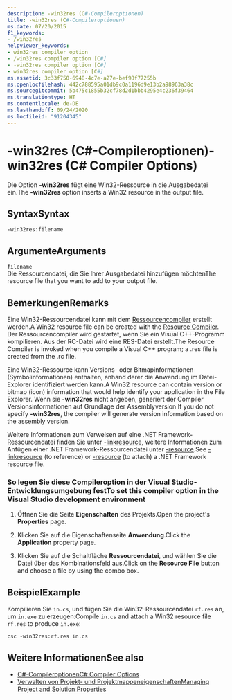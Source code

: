 ```yaml
---
description: -win32res (C#-Compileroptionen)
title: -win32res (C#-Compileroptionen)
ms.date: 07/20/2015
f1_keywords:
- /win32res
helpviewer_keywords:
- win32res compiler option
- /win32res compiler option [C#]
- -win32res compiler option [C#]
- win32res compiler option [C#]
ms.assetid: 3c33f750-6948-4c7e-a27e-bef98f77255b
ms.openlocfilehash: 442c788595a01db9c0a1196d9e13b2a98963a38c
ms.sourcegitcommit: 5b475c1855b32cf78d2d1bbb4295e4c236f39464
ms.translationtype: HT
ms.contentlocale: de-DE
ms.lasthandoff: 09/24/2020
ms.locfileid: "91204345"
---
```

# <a name="-win32res-c-compiler-options"></a><span data-ttu-id="f56f2-103">-win32res (C#-Compileroptionen)</span><span class="sxs-lookup"><span data-stu-id="f56f2-103">-win32res (C# Compiler Options)</span></span>

<span data-ttu-id="f56f2-104">Die Option **-win32res** fügt eine Win32-Ressource in die Ausgabedatei ein.</span><span class="sxs-lookup"><span data-stu-id="f56f2-104">The **-win32res** option inserts a Win32 resource in the output file.</span></span>  
  
## <a name="syntax"></a><span data-ttu-id="f56f2-105">Syntax</span><span class="sxs-lookup"><span data-stu-id="f56f2-105">Syntax</span></span>  
  
```console  
-win32res:filename  
```  
  
## <a name="arguments"></a><span data-ttu-id="f56f2-106">Argumente</span><span class="sxs-lookup"><span data-stu-id="f56f2-106">Arguments</span></span>  

 `filename`  
 <span data-ttu-id="f56f2-107">Die Ressourcendatei, die Sie Ihrer Ausgabedatei hinzufügen möchten</span><span class="sxs-lookup"><span data-stu-id="f56f2-107">The resource file that you want to add to your output file.</span></span>  
  
## <a name="remarks"></a><span data-ttu-id="f56f2-108">Bemerkungen</span><span class="sxs-lookup"><span data-stu-id="f56f2-108">Remarks</span></span>  

 <span data-ttu-id="f56f2-109">Eine Win32-Ressourcendatei kann mit dem [Ressourcencompiler](resource-compiler-option.md) erstellt werden.</span><span class="sxs-lookup"><span data-stu-id="f56f2-109">A Win32 resource file can be created with the [Resource Compiler](resource-compiler-option.md).</span></span> <span data-ttu-id="f56f2-110">Der Ressourcencompiler wird gestartet, wenn Sie ein Visual C++-Programm kompilieren. Aus der RC-Datei wird eine RES-Datei erstellt.</span><span class="sxs-lookup"><span data-stu-id="f56f2-110">The Resource Compiler is invoked when you compile a Visual C++ program; a .res file is created from the .rc file.</span></span>  
  
 <span data-ttu-id="f56f2-111">Eine Win32-Ressource kann Versions- oder Bitmapinformationen (Symbolinformationen) enthalten, anhand derer die Anwendung im Datei-Explorer identifiziert werden kann.</span><span class="sxs-lookup"><span data-stu-id="f56f2-111">A Win32 resource can contain version or bitmap (icon) information that would help identify your application in the File Explorer.</span></span> <span data-ttu-id="f56f2-112">Wenn sie **-win32res** nicht angeben, generiert der Compiler Versionsinformationen auf Grundlage der Assemblyversion.</span><span class="sxs-lookup"><span data-stu-id="f56f2-112">If you do not specify **-win32res**, the compiler will generate version information based on the assembly version.</span></span>  
  
 <span data-ttu-id="f56f2-113">Weitere Informationen zum Verweisen auf eine .NET Framework-Ressourcendatei finden Sie unter [-linkresource](./linkresource-compiler-option.md), weitere Informationen zum Anfügen einer .NET Framework-Ressourcendatei unter [-resource](./resource-compiler-option.md).</span><span class="sxs-lookup"><span data-stu-id="f56f2-113">See [-linkresource](./linkresource-compiler-option.md) (to reference) or [-resource](./resource-compiler-option.md) (to attach) a .NET Framework resource file.</span></span>  
  
### <a name="to-set-this-compiler-option-in-the-visual-studio-development-environment"></a><span data-ttu-id="f56f2-114">So legen Sie diese Compileroption in der Visual Studio-Entwicklungsumgebung fest</span><span class="sxs-lookup"><span data-stu-id="f56f2-114">To set this compiler option in the Visual Studio development environment</span></span>  
  
1. <span data-ttu-id="f56f2-115">Öffnen Sie die Seite **Eigenschaften** des Projekts.</span><span class="sxs-lookup"><span data-stu-id="f56f2-115">Open the project's **Properties** page.</span></span>  
  
2. <span data-ttu-id="f56f2-116">Klicken Sie auf die Eigenschaftenseite **Anwendung**.</span><span class="sxs-lookup"><span data-stu-id="f56f2-116">Click the **Application** property page.</span></span>  
  
3. <span data-ttu-id="f56f2-117">Klicken Sie auf die Schaltfläche **Ressourcendatei**, und wählen Sie die Datei über das Kombinationsfeld aus.</span><span class="sxs-lookup"><span data-stu-id="f56f2-117">Click on the **Resource File** button and choose a file by using the combo box.</span></span>  
  
## <a name="example"></a><span data-ttu-id="f56f2-118">Beispiel</span><span class="sxs-lookup"><span data-stu-id="f56f2-118">Example</span></span>  

 <span data-ttu-id="f56f2-119">Kompilieren Sie `in.cs`, und fügen Sie die Win32-Ressourcendatei `rf.res` an, um `in.exe` zu erzeugen:</span><span class="sxs-lookup"><span data-stu-id="f56f2-119">Compile `in.cs` and attach a Win32 resource file `rf.res` to produce `in.exe`:</span></span>  
  
```console  
csc -win32res:rf.res in.cs  
```  
  
## <a name="see-also"></a><span data-ttu-id="f56f2-120">Weitere Informationen</span><span class="sxs-lookup"><span data-stu-id="f56f2-120">See also</span></span>

- [<span data-ttu-id="f56f2-121">C#-Compileroptionen</span><span class="sxs-lookup"><span data-stu-id="f56f2-121">C# Compiler Options</span></span>](./index.md)
- [<span data-ttu-id="f56f2-122">Verwalten von Projekt- und Projektmappeneigenschaften</span><span class="sxs-lookup"><span data-stu-id="f56f2-122">Managing Project and Solution Properties</span></span>](/visualstudio/ide/managing-project-and-solution-properties)
